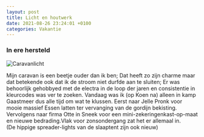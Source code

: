 ```yaml
---
layout: post
title: Licht en houtwerk
date: 2021-08-26 23:24:01 +0100
categories: Vakantie
---
```


### In ere hersteld

![Caravanlicht](https://prisse.net/caravanlicht.jpg)

Mijn caravan is een beetje ouder dan ik ben; Dat heeft zo zijn charme maar dat betekende ook dat ik de stroom niet durfde aan te sluiten; Er was behoorlijk gehobbyed met de electra in de loop der jaren en consistentie in kleurcodes was ver te zoeken. Vandaag was ik (op Koen na) alleen in kamp Gaastmeer dus alle tijd om wat te klussen. Eerst naar Jelle Pronk voor mooie massief Essen latten ter vervanging van de gordijn bekisting. Vervolgens naar firma Otte in Sneek voor een mini-zekeringenkast-op-maat en nieuwe bedrading.Vlak voor zonsondergang zat het er allemaal in.  
(De hippige spreader-lights van de slaaptent zijn ook nieuw)
